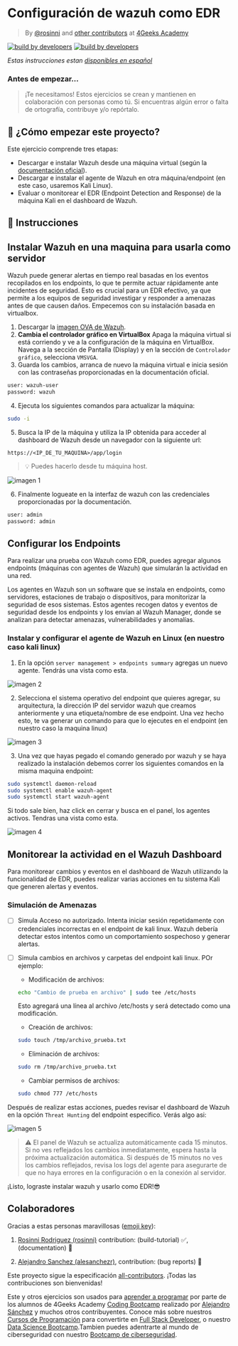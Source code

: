 <!-- hide -->
# Configuración de wazuh como EDR

> By [@rosinni](https://github.com/rosinni) and [other contributors](https://github.com/breatheco-de/wazuh-configuration-as-edr/graphs/contributors) at [4Geeks Academy](https://4geeksacademy.co/)

[![build by developers](https://img.shields.io/badge/build_by-Developers-blue)](https://4geeks.com)
[![build by developers](https://img.shields.io/twitter/follow/4geeksacademy?style=social&logo=twitter)](https://twitter.com/4geeksacademy)

*Estas instrucciones estan [disponibles en español](https://github.com/breatheco-de/wazuh-configuration-as-edr/blob/main/README.es.md)*

### Antes de empezar...

> ¡Te necesitamos! Estos ejercicios se crean y mantienen en colaboración con personas como tú. Si encuentras algún error o falta de ortografía, contribuye y/o repórtalo.

<!-- endhide -->

## 🌱 ¿Cómo empezar este proyecto?

Este ejercicio comprende tres etapas:

- Descargar e instalar Wazuh desde una máquina virtual (según la [documentación oficial](https://documentation.wazuh.com/current/index.html)).
- Descargar e instalar el agente de Wazuh en otra máquina/endpoint (en este caso, usaremos Kali Linux).
- Evaluar o monitorear el EDR (Endpoint Detection and Response) de la máquina Kali en el dashboard de Wazuh.

## 📝 Instrucciones

## Instalar Wazuh en una maquina para usarla como servidor

Wazuh puede generar alertas en tiempo real basadas en los eventos recopilados en los endpoints, lo que te permite actuar rápidamente ante incidentes de seguridad. Esto es crucial para un EDR efectivo, ya que permite a los equipos de seguridad investigar y responder a amenazas antes de que causen daños. Empecemos con su instalación basada en virtualbox.


1. Descargar la [imagen OVA de Wazuh](https://documentation.wazuh.com/current/deployment-options/virtual-machine/virtual-machine.html#access-the-wazuh-dashboard).
2. **Cambia el controlador gráfico en VirtualBox** Apaga la máquina virtual si está corriendo y ve a la configuración de la máquina en VirtualBox. Navega a la sección de Pantalla (Display) y en la sección de `Controlador gráfico`, selecciona `VMSVGA`.
3. Guarda los cambios, arranca de nuevo la máquina virtual e inicia sesión con las contraseñas proporcionadas en la documentación oficial.

```bash
user: wazuh-user
password: wazuh
```

4. Ejecuta los siguientes comandos para actualizar la máquina:

```bash
sudo -i
```

5. Busca la IP de la máquina y utiliza la IP obtenida para acceder al dashboard de Wazuh desde un navegador con la siguiente url:

```url
https://<IP_DE_TU_MAQUINA>/app/login
```

> 💡 Puedes hacerlo desde tu máquina host.

![imagen 1](assets/wazuh-login.png)

6. Finalmente logueate en la interfaz de wazuh con las credenciales proporcionadas por la documentación.

```bash
user: admin
password: admin
```

## Configurar los Endpoints

Para realizar una prueba con Wazuh como EDR, puedes agregar algunos endpoints (máquinas con agentes de Wazuh) que simularán la actividad en una red.

Los agentes en Wazuh son un software que se instala en endpoints, como servidores, estaciones de trabajo o dispositivos, para monitorizar la seguridad de esos sistemas. Estos agentes recogen datos y eventos de seguridad desde los endpoints y los envían al Wazuh Manager, donde se analizan para detectar amenazas, vulnerabilidades y anomalías.


### Instalar y configurar el agente de Wazuh en Linux (en nuestro caso kali linux)

1. En la opción `server management > endpoints summary` agregas un nuevo agente. Tendrás una vista como esta.

![imagen 2](./assets/deploy-agents.png)

2. Selecciona el sistema operativo del endpoint que quieres agregar, su arquitectura, la dirección IP del servidor wazuh que creamos anteriormente y una etiqueta/nombre de ese endpoint. Una vez hecho esto, te va generar un comando para que lo ejecutes en el endpoint (en nuestro caso la maquina linux)

![imagen 3](assets/command-install-wazuh-agent.png)

3. Una vez que hayas pegado el comando generado por wazuh y se haya realizado la instalación debemos correr los siguientes comandos en la misma maquina endpoint:

```bash
sudo systemctl daemon-reload
sudo systemctl enable wazuh-agent
sudo systemctl start wazuh-agent
```
Si todo sale bien, haz click en cerrar y busca en el panel, los agentes activos. Tendras una vista como esta.

![imagen 4](./assets/active-agent.png)



## Monitorear la actividad en el Wazuh Dashboard

Para monitorear cambios y eventos en el dashboard de Wazuh utilizando la funcionalidad de EDR, puedes realizar varias acciones en tu sistema Kali que generen alertas y eventos. 

### Simulación de Amenazas

- [ ] Simula Acceso no autorizado. Intenta iniciar sesión repetidamente con credenciales incorrectas en el endpoint de kali linux. Wazuh debería detectar estos intentos como un comportamiento sospechoso y generar alertas.

- [ ] Simula cambios en archivos y carpetas del endpoint kali linux. POr ejemplo:

    - Modificación de archivos:

    ```bash
    echo "Cambio de prueba en archivo" | sudo tee /etc/hosts
    ```
    Esto agregará una línea al archivo /etc/hosts y será detectado como una modificación.

    - Creación de archivos:

    ```bash
    sudo touch /tmp/archivo_prueba.txt
    ```

    - Eliminación de archivos:

    ```bash
    sudo rm /tmp/archivo_prueba.txt
    ```

    - Cambiar permisos de archivos:

    ```bash
    sudo chmod 777 /etc/hosts
    ```


Después de realizar estas acciones, puedes revisar el dashboard de Wazuh en la opción `Threat Hunting` del endpoint especifico. Verás algo asi:

![imagen 5](./assets/monitoring-events.png)


> ⚠ El panel de Wazuh se actualiza automáticamente cada 15 minutos. Si no ves reflejados los cambios inmediatamente, espera hasta la próxima actualización automática. Si después de 15 minutos no ves los cambios reflejados, revisa los logs del agente para asegurarte de que no haya errores en la configuración o en la conexión al servidor.

¡Listo, lograste instalar wazuh y usarlo como EDR!😎

<!-- hide -->

## Colaboradores

Gracias a estas personas maravillosas ([emoji key](https://github.com/kentcdodds/all-contributors#emoji-key)):

1. [Rosinni Rodriguez (rosinni)](https://github.com/rosinni) contribution: (build-tutorial) ✅, (documentation) 📖
  
2. [Alejandro Sanchez (alesanchezr)](https://github.com/alesanchezr),  contribution: (bug reports) 🐛

Este proyecto sigue la especificación [all-contributors](https://github.com/kentcdodds/all-contributors). ¡Todas las contribuciones son bienvenidas!

Este y otros ejercicios son usados para [aprender a programar](https://4geeksacademy.com/es/aprender-a-programar/aprender-a-programar-desde-cero) por parte de los alumnos de 4Geeks Academy [Coding Bootcamp](https://4geeksacademy.com/us/coding-bootcamp) realizado por [Alejandro Sánchez](https://twitter.com/alesanchezr) y muchos otros contribuyentes. Conoce más sobre nuestros [Cursos de Programación](https://4geeksacademy.com/es/curso-de-programacion-desde-cero?lang=es) para convertirte en [Full Stack Developer](https://4geeksacademy.com/es/coding-bootcamps/desarrollador-full-stack/?lang=es), o nuestro [Data Science Bootcamp](https://4geeksacademy.com/es/coding-bootcamps/curso-datascience-machine-learning).Tambien puedes adentrarte al mundo de ciberseguridad con nuestro [Bootcamp de ciberseguridad](https://4geeksacademy.com/es/coding-bootcamps/curso-ciberseguridad).

<!-- endhide -->
